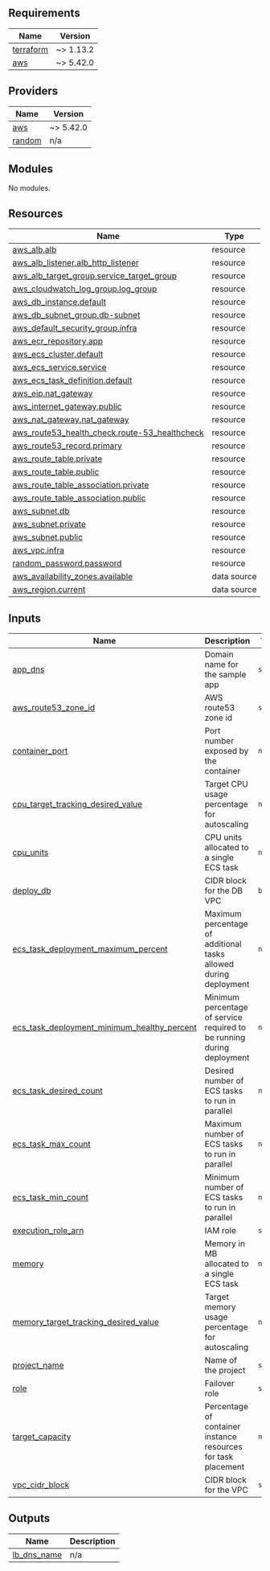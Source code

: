 <!-- BEGIN_TF_DOCS -->
## Requirements

| Name | Version |
|------|---------|
| <a name="requirement_terraform"></a> [terraform](#requirement\_terraform) | ~> 1.13.2 |
| <a name="requirement_aws"></a> [aws](#requirement\_aws) | ~> 5.42.0 |

## Providers

| Name | Version |
|------|---------|
| <a name="provider_aws"></a> [aws](#provider\_aws) | ~> 5.42.0 |
| <a name="provider_random"></a> [random](#provider\_random) | n/a |

## Modules

No modules.

## Resources

| Name | Type |
|------|------|
| [aws_alb.alb](https://registry.terraform.io/providers/hashicorp/aws/latest/docs/resources/alb) | resource |
| [aws_alb_listener.alb_http_listener](https://registry.terraform.io/providers/hashicorp/aws/latest/docs/resources/alb_listener) | resource |
| [aws_alb_target_group.service_target_group](https://registry.terraform.io/providers/hashicorp/aws/latest/docs/resources/alb_target_group) | resource |
| [aws_cloudwatch_log_group.log_group](https://registry.terraform.io/providers/hashicorp/aws/latest/docs/resources/cloudwatch_log_group) | resource |
| [aws_db_instance.default](https://registry.terraform.io/providers/hashicorp/aws/latest/docs/resources/db_instance) | resource |
| [aws_db_subnet_group.db-subnet](https://registry.terraform.io/providers/hashicorp/aws/latest/docs/resources/db_subnet_group) | resource |
| [aws_default_security_group.infra](https://registry.terraform.io/providers/hashicorp/aws/latest/docs/resources/default_security_group) | resource |
| [aws_ecr_repository.app](https://registry.terraform.io/providers/hashicorp/aws/latest/docs/resources/ecr_repository) | resource |
| [aws_ecs_cluster.default](https://registry.terraform.io/providers/hashicorp/aws/latest/docs/resources/ecs_cluster) | resource |
| [aws_ecs_service.service](https://registry.terraform.io/providers/hashicorp/aws/latest/docs/resources/ecs_service) | resource |
| [aws_ecs_task_definition.default](https://registry.terraform.io/providers/hashicorp/aws/latest/docs/resources/ecs_task_definition) | resource |
| [aws_eip.nat_gateway](https://registry.terraform.io/providers/hashicorp/aws/latest/docs/resources/eip) | resource |
| [aws_internet_gateway.public](https://registry.terraform.io/providers/hashicorp/aws/latest/docs/resources/internet_gateway) | resource |
| [aws_nat_gateway.nat_gateway](https://registry.terraform.io/providers/hashicorp/aws/latest/docs/resources/nat_gateway) | resource |
| [aws_route53_health_check.route-53_healthcheck](https://registry.terraform.io/providers/hashicorp/aws/latest/docs/resources/route53_health_check) | resource |
| [aws_route53_record.primary](https://registry.terraform.io/providers/hashicorp/aws/latest/docs/resources/route53_record) | resource |
| [aws_route_table.private](https://registry.terraform.io/providers/hashicorp/aws/latest/docs/resources/route_table) | resource |
| [aws_route_table.public](https://registry.terraform.io/providers/hashicorp/aws/latest/docs/resources/route_table) | resource |
| [aws_route_table_association.private](https://registry.terraform.io/providers/hashicorp/aws/latest/docs/resources/route_table_association) | resource |
| [aws_route_table_association.public](https://registry.terraform.io/providers/hashicorp/aws/latest/docs/resources/route_table_association) | resource |
| [aws_subnet.db](https://registry.terraform.io/providers/hashicorp/aws/latest/docs/resources/subnet) | resource |
| [aws_subnet.private](https://registry.terraform.io/providers/hashicorp/aws/latest/docs/resources/subnet) | resource |
| [aws_subnet.public](https://registry.terraform.io/providers/hashicorp/aws/latest/docs/resources/subnet) | resource |
| [aws_vpc.infra](https://registry.terraform.io/providers/hashicorp/aws/latest/docs/resources/vpc) | resource |
| [random_password.password](https://registry.terraform.io/providers/hashicorp/random/latest/docs/resources/password) | resource |
| [aws_availability_zones.available](https://registry.terraform.io/providers/hashicorp/aws/latest/docs/data-sources/availability_zones) | data source |
| [aws_region.current](https://registry.terraform.io/providers/hashicorp/aws/latest/docs/data-sources/region) | data source |

## Inputs

| Name | Description | Type | Default | Required |
|------|-------------|------|---------|:--------:|
| <a name="input_app_dns"></a> [app\_dns](#input\_app\_dns) | Domain name for the sample app | `string` | n/a | yes |
| <a name="input_aws_route53_zone_id"></a> [aws\_route53\_zone\_id](#input\_aws\_route53\_zone\_id) | AWS route53 zone id | `string` | n/a | yes |
| <a name="input_container_port"></a> [container\_port](#input\_container\_port) | Port number exposed by the container | `number` | `80` | no |
| <a name="input_cpu_target_tracking_desired_value"></a> [cpu\_target\_tracking\_desired\_value](#input\_cpu\_target\_tracking\_desired\_value) | Target CPU usage percentage for autoscaling | `number` | `70` | no |
| <a name="input_cpu_units"></a> [cpu\_units](#input\_cpu\_units) | CPU units allocated to a single ECS task | `number` | `256` | no |
| <a name="input_deploy_db"></a> [deploy\_db](#input\_deploy\_db) | CIDR block for the DB VPC | `bool` | `false` | no |
| <a name="input_ecs_task_deployment_maximum_percent"></a> [ecs\_task\_deployment\_maximum\_percent](#input\_ecs\_task\_deployment\_maximum\_percent) | Maximum percentage of additional tasks allowed during deployment | `number` | `100` | no |
| <a name="input_ecs_task_deployment_minimum_healthy_percent"></a> [ecs\_task\_deployment\_minimum\_healthy\_percent](#input\_ecs\_task\_deployment\_minimum\_healthy\_percent) | Minimum percentage of service required to be running during deployment | `number` | `50` | no |
| <a name="input_ecs_task_desired_count"></a> [ecs\_task\_desired\_count](#input\_ecs\_task\_desired\_count) | Desired number of ECS tasks to run in parallel | `number` | `3` | no |
| <a name="input_ecs_task_max_count"></a> [ecs\_task\_max\_count](#input\_ecs\_task\_max\_count) | Maximum number of ECS tasks to run in parallel | `number` | `10` | no |
| <a name="input_ecs_task_min_count"></a> [ecs\_task\_min\_count](#input\_ecs\_task\_min\_count) | Minimum number of ECS tasks to run in parallel | `number` | `2` | no |
| <a name="input_execution_role_arn"></a> [execution\_role\_arn](#input\_execution\_role\_arn) | IAM role | `string` | n/a | yes |
| <a name="input_memory"></a> [memory](#input\_memory) | Memory in MB allocated to a single ECS task | `number` | `512` | no |
| <a name="input_memory_target_tracking_desired_value"></a> [memory\_target\_tracking\_desired\_value](#input\_memory\_target\_tracking\_desired\_value) | Target memory usage percentage for autoscaling | `number` | `80` | no |
| <a name="input_project_name"></a> [project\_name](#input\_project\_name) | Name of the project | `string` | `"sap-infra"` | no |
| <a name="input_role"></a> [role](#input\_role) | Failover role | `string` | n/a | yes |
| <a name="input_target_capacity"></a> [target\_capacity](#input\_target\_capacity) | Percentage of container instance resources for task placement | `number` | `100` | no |
| <a name="input_vpc_cidr_block"></a> [vpc\_cidr\_block](#input\_vpc\_cidr\_block) | CIDR block for the VPC | `string` | n/a | yes |

## Outputs

| Name | Description |
|------|-------------|
| <a name="output_lb_dns_name"></a> [lb\_dns\_name](#output\_lb\_dns\_name) | n/a |
<!-- END_TF_DOCS -->